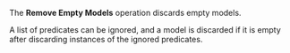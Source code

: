 The **Remove Empty Models** operation discards empty models.

A list of predicates can be ignored, and a model is discarded if it is empty after discarding instances of the ignored predicates.

